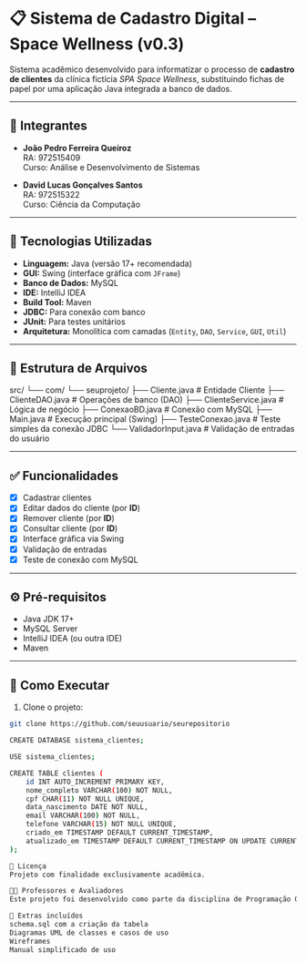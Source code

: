 # 📋 Sistema de Cadastro Digital – Space Wellness (v0.3)

Sistema acadêmico desenvolvido para informatizar o processo de **cadastro de clientes** da clínica fictícia *SPA Space Wellness*, substituindo fichas de papel por uma aplicação Java integrada a banco de dados.

---

## 👥 Integrantes

- **João Pedro Ferreira Queiroz**  
  RA: 972515409  
  Curso: Análise e Desenvolvimento de Sistemas

- **David Lucas Gonçalves Santos**  
  RA: 972515322  
  Curso: Ciência da Computação

---

## 🚀 Tecnologias Utilizadas

- **Linguagem:** Java (versão 17+ recomendada)
- **GUI:** Swing (interface gráfica com `JFrame`)
- **Banco de Dados:** MySQL
- **IDE:** IntelliJ IDEA
- **Build Tool:** Maven
- **JDBC:** Para conexão com banco
- **JUnit:** Para testes unitários
- **Arquitetura:** Monolítica com camadas (`Entity`, `DAO`, `Service`, `GUI`, `Util`)

---

## 📂 Estrutura de Arquivos

src/
└── com/
└── seuprojeto/
├── Cliente.java # Entidade Cliente
├── ClienteDAO.java # Operações de banco (DAO)
├── ClienteService.java # Lógica de negócio
├── ConexaoBD.java # Conexão com MySQL
├── Main.java # Execução principal (Swing)
├── TesteConexao.java # Teste simples da conexão JDBC
└── ValidadorInput.java # Validação de entradas do usuário


---

## ✅ Funcionalidades

- [x] Cadastrar clientes
- [x] Editar dados do cliente (por **ID**)
- [x] Remover cliente (por **ID**)
- [x] Consultar cliente (por **ID**)
- [x] Interface gráfica via Swing
- [x] Validação de entradas
- [x] Teste de conexão com MySQL

---

## ⚙️ Pré-requisitos

- Java JDK 17+
- MySQL Server
- IntelliJ IDEA (ou outra IDE)
- Maven

---

## 🧪 Como Executar

1. Clone o projeto:
```bash
git clone https://github.com/seuusuario/seurepositorio

CREATE DATABASE sistema_clientes;

USE sistema_clientes;

CREATE TABLE clientes (
    id INT AUTO_INCREMENT PRIMARY KEY,
    nome_completo VARCHAR(100) NOT NULL,
    cpf CHAR(11) NOT NULL UNIQUE,
    data_nascimento DATE NOT NULL,
    email VARCHAR(100) NOT NULL,
    telefone VARCHAR(15) NOT NULL UNIQUE,
    criado_em TIMESTAMP DEFAULT CURRENT_TIMESTAMP,
    atualizado_em TIMESTAMP DEFAULT CURRENT_TIMESTAMP ON UPDATE CURRENT_TIMESTAMP
);

📄 Licença
Projeto com finalidade exclusivamente acadêmica.

👨‍🏫 Professores e Avaliadores
Este projeto foi desenvolvido como parte da disciplina de Programação Orientada a Objetos e visa aplicar conceitos de modelagem, persistência de dados e interface gráfica.

📁 Extras incluídos
schema.sql com a criação da tabela
Diagramas UML de classes e casos de uso
Wireframes
Manual simplificado de uso

